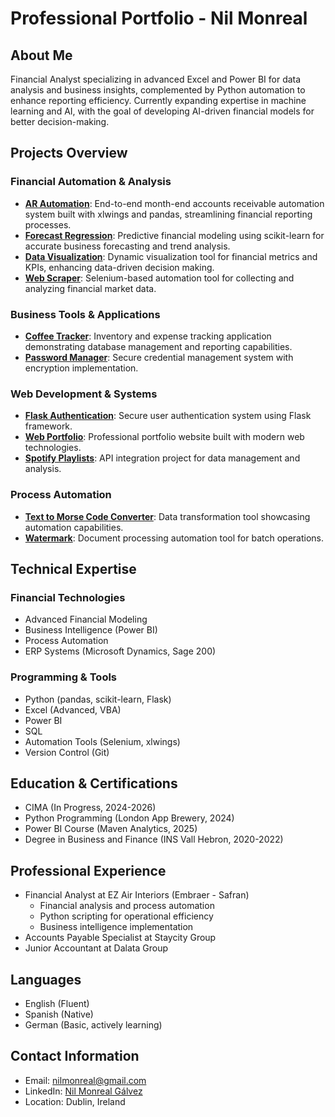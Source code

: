 # Professional Portfolio - Nil Monreal

## About Me
Financial Analyst specializing in advanced Excel and Power BI for data analysis and business insights, complemented by Python automation to enhance reporting efficiency. Currently expanding expertise in machine learning and AI, with the goal of developing AI-driven financial models for better decision-making.

## Projects Overview

### Financial Automation & Analysis
- **[AR Automation](./AR%20Automation)**: End-to-end month-end accounts receivable automation system built with xlwings and pandas, streamlining financial reporting processes.
- **[Forecast Regression](./Forecast%20Regression)**: Predictive financial modeling using scikit-learn for accurate business forecasting and trend analysis.
- **[Data Visualization](./Data%20Visualization)**: Dynamic visualization tool for financial metrics and KPIs, enhancing data-driven decision making.
- **[Web Scraper](./Web%20Scraper)**: Selenium-based automation tool for collecting and analyzing financial market data.

### Business Tools & Applications
- **[Coffee Tracker](./Coffee%20Tracker)**: Inventory and expense tracking application demonstrating database management and reporting capabilities.
- **[Password Manager](./Password%20Manager)**: Secure credential management system with encryption implementation.

### Web Development & Systems
- **[Flask Authentication](./Flask%20Authentication)**: Secure user authentication system using Flask framework.
- **[Web Portfolio](./Web%20Portfolio)**: Professional portfolio website built with modern web technologies.
- **[Spotify Playlists](./Spotify%20Playlists)**: API integration project for data management and analysis.

### Process Automation
- **[Text to Morse Code Converter](./Text%20to%20Morse%20Code%20Converter)**: Data transformation tool showcasing automation capabilities.
- **[Watermark](./Watermark)**: Document processing automation tool for batch operations.

## Technical Expertise

### Financial Technologies
- Advanced Financial Modeling
- Business Intelligence (Power BI)
- Process Automation
- ERP Systems (Microsoft Dynamics, Sage 200)

### Programming & Tools
- Python (pandas, scikit-learn, Flask)
- Excel (Advanced, VBA)
- Power BI
- SQL
- Automation Tools (Selenium, xlwings)
- Version Control (Git)

## Education & Certifications
- CIMA (In Progress, 2024-2026)
- Python Programming (London App Brewery, 2024)
- Power BI Course (Maven Analytics, 2025)
- Degree in Business and Finance (INS Vall Hebron, 2020-2022)

## Professional Experience
- Financial Analyst at EZ Air Interiors (Embraer - Safran)
  - Financial analysis and process automation
  - Python scripting for operational efficiency
  - Business intelligence implementation
- Accounts Payable Specialist at Staycity Group
- Junior Accountant at Dalata Group

## Languages
- English (Fluent)
- Spanish (Native)
- German (Basic, actively learning)

## Contact Information
- Email: nilmonreal@gmail.com
- LinkedIn: [Nil Monreal Gálvez](https://www.linkedin.com/in/nilmonreal-g%C3%A1lvez90a206258/)
- Location: Dublin, Ireland
